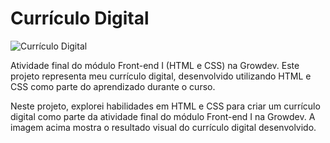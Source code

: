 # Currículo Digital

![Currículo Digital](https://github.com/jessica-sobreira/curriculo_digital/assets/117686537/cd4b9af5-d742-4bc7-8277-be0331edfb4c)

Atividade final do módulo Front-end I (HTML e CSS) na Growdev. Este projeto representa meu currículo digital, desenvolvido utilizando HTML e CSS como parte do aprendizado durante o curso.

Neste projeto, explorei habilidades em HTML e CSS para criar um currículo digital como parte da atividade final do módulo Front-end I na Growdev. A imagem acima mostra o resultado visual do currículo digital desenvolvido.
